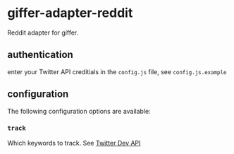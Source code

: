 # giffer-adapter-reddit

Reddit adapter for giffer.

## authentication

enter your Twitter API creditials in the `config.js` file, see `config.js.example` 

## configuration

The following configuration options are available:

### `track`

Which keywords to track. See [Twitter Dev API](https://dev.twitter.com/docs/streaming-apis/parameters#track)